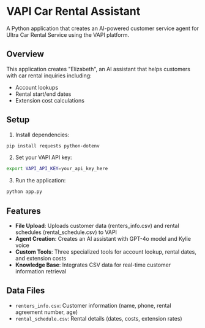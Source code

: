 # VAPI Car Rental Assistant

A Python application that creates an AI-powered customer service agent for Ultra Car Rental Service using the VAPI platform.

## Overview

This application creates "Elizabeth", an AI assistant that helps customers with car rental inquiries including:
- Account lookups
- Rental start/end dates
- Extension cost calculations

## Setup

1. Install dependencies:
```bash
pip install requests python-dotenv
```

2. Set your VAPI API key:
```bash
export VAPI_API_KEY=your_api_key_here
```

3. Run the application:
```bash
python app.py
```

## Features

- **File Upload**: Uploads customer data (renters_info.csv) and rental schedules (rental_schedule.csv) to VAPI
- **Agent Creation**: Creates an AI assistant with GPT-4o model and Kylie voice
- **Custom Tools**: Three specialized tools for account lookup, rental dates, and extension costs
- **Knowledge Base**: Integrates CSV data for real-time customer information retrieval

## Data Files

- `renters_info.csv`: Customer information (name, phone, rental agreement number, age)
- `rental_schedule.csv`: Rental details (dates, costs, extension rates)
